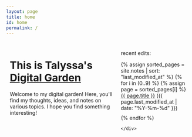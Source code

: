```yaml
---
layout: page
title: home
id: home
permalink: /
---
```

<html>
<head>
  <meta charset="UTF-8">
  <title>Talyssa's Digital Garden</title>
  <style>
    /* Define the layout of the two columns */
    .container {
      display: flex;
      flex-direction: row;
      max-width: 1000px;
      margin: 0 auto;
    }
    .left-column {
      width: 60%;
      padding: 10px;
      box-sizing: border-box;
    }
    .right-column {
      width: 40%;
      padding: 10px;
      box-sizing: border-box;
    }
    /* Style the recent edits list */
    ul {
      list-style-type: none;
      padding: 0;
    }
    li {
      margin-bottom: 10px;
    }
  </style>
</head>
<body>
  <div class="container">
    <div class="left-column">
      <h1>This is Talyssa's <a class="internal-link" href="/what-is-digital-gardening">Digital Garden</a></h1>
      <p>Welcome to my digital garden! Here, you'll find my thoughts, ideas, and notes on various topics. I hope you find something interesting!</p>
    </div>
    <div class="right-column">
      <p>recent edits:</p>
      <ul>
        {% assign sorted_pages = site.notes | sort: "last_modified_at" %}
        {% for i in (0..9) %}
          {% assign page = sorted_pages[i] %}
          <li><a href="{{ page.url }}">{{ page.title }}</a> ({{ page.last_modified_at | date: "%Y-%m-%d" }})</li>
        {% endfor %}
      </ul>

    </div>
  </div>
</body>
</html>


<style>
  .wrapper {
    max-width: 46em;
  }
</style>

